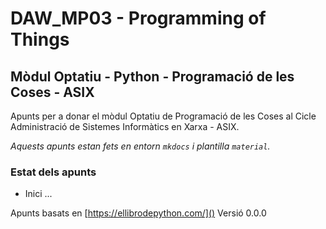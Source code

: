 # DAW_MP03 - Programming of Things

## Mòdul Optatiu - Python - Programació de les Coses - ASIX

Apunts per a donar el mòdul Optatiu de Programació de les Coses al Cicle Administració de Sistemes Informàtics en Xarxa - ASIX.

*Aquests apunts estan fets en entorn `mkdocs` i plantilla `material`.*

### Estat dels apunts

* Inici ...


Apunts basats en [https://ellibrodepython.com/]()
Versió 0.0.0